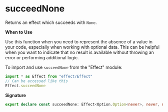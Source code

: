 # succeedNone

Returns an effect which succeeds with `None`.

**When to Use**

Use this function when you need to represent the absence of a value in your
code, especially when working with optional data. This can be helpful when
you want to indicate that no result is available without throwing an error or
performing additional logic.

To import and use `succeedNone` from the "Effect" module:

```ts
import * as Effect from "effect/Effect"
// Can be accessed like this
Effect.succeedNone
```

**Signature**

```ts
export declare const succeedNone: Effect<Option.Option<never>, never, never>
```
